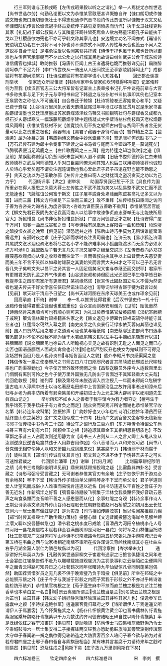 <!-- { "loadSidebar": true } -->
　　行三军则谁与正赖戎昭【左传戎昭果毅以听之之谓礼】举一人焉拔尤亦惟世选【尚书世选尔劳】何勤私谢更以文为恭惟某官敭厯甚详慨慷自许【慷口朗切或作慷説文慨也慨口溉切慷慨壮士不得志也通作忾晋书段灼传此贾谊所以慷慨于汉文又私怀慷慨陆机传言论慷慨冠乎终古夏统传子路见夏南愤恚而忼忾】执干戈卫社稷克称其家【礼记战于郎公叔禺人与其隣童汪踦往皆死焉鲁人欲勿殇童汪踦孔子曰能执干戈以卫社稷虽欲勿殇也不亦可乎韩文称其家儿也】安边境立功名不闻亦式【鼂错传安边境立功名在于良将不可不择也诗不谏亦式不闻亦入传性与天合也笺云不闻人之道説亦自合于法】是堪勇往爰以名闻某获共扞城【诗传干捍也笺干也城也皆所以御难也左传百官承事朝而不夕此公矦之以扞城其民也故诗曰纠纠武夫公矦干城东坡诗谁信儒官也捍城】敢防推毂【冯唐传臣闻上古王者遣将也跪而推毂详见前】霸陵醉尉呵李广不足为怀【李广传尝夜从一骑出从人田间饮还至亭霸陵尉醉呵止广】成都猛将有花卿尚须努力【杜诗成都猛将有花卿学语小儿知姓名】
　　回史郡佥谢提刑举状
　　使家选众所举惟贤【韩诗州家申名使家抑坎轲秖得移荆蛮】记室脩辞何为至我【续汉百官志三公大将军皆有记室主上表章报书记孔平仲谈苑前辈与大官书多称执事与足下刘子元与宰相书曰足下韩退之与张仆射书曰执事即其例也记室本王矦賔佐之称他人不可通用】自合巻还于鲸锦【杜诗锦鲸巻还客始觉心和平】又疑已费于麝煤【山谷诗万里风帆水着天麝煤鼠尾过年年沧江尽夜虹贯月定是米家书畵船麝煤谓墨也又廷珪赝墨出苏家麝煤漆泽纹乌鞾又书回银钩壮句与麝煤香又成都九经石岁乆麝煤寒又一幅溪藤照麝烟李建中题杨凝式大字壁诗枯杉倒枝霜天老松烟麝煤风雨寒】伏惟某官掞材不赀【盖寛饶传用不赀之躯师古曰訾与赀同不赀者言无赀量可以比之贵重之极也】藏器有用【易君子藏器于身待时而动】暂作糟丘之主【监酒务】屈为冰幕之賔【韦应物诗文苑台中妙氷壶幕下清】奋迅骥程何虑缺书马之一【万石君传石建为郎中令奏事下建读之曰书马者与尾而五今廼四不足一获谴死矣】飞腾鹗表便当足鸣鹿之三【左传歌鹿鸣之三三拜】是为特逹之知岂俟吹之送【俱见前】某误勤称谢但切负慙同寮未尝闻知人遐不谓矣【旧唐书娄师德传狄仁杰未辅政师德荐之武后问师德知人乎对曰臣尝同僚未闻其知人也后曰朕用卿师德荐也诚知人矣诗心乎爱矣遐不谓矣注遐逺谓勤也我心爱此君子君子虽逺在野岂能不勤思之乎】贪天之功以为己渠敢尔邪【左传介之推曰窃人之财犹谓之盗况贪天之功以为己力乎】
　　代回杨评事【洪之】谢举状
　　助国荐贤我已慙于不武【呉良传为国所重必在得人报恩之义莫大荐士左传胜之不武不胜为笑又以乱易整不武又仁而不武无能逹也】飞牋陈谊公何富于斯文【庄子屠羊説身处卑贱而陈谊甚髙礼记多文以为富】进而三薰【韩文方将坐足下三浴而三薰之】敢不重拜【左传穆叔曰臣闻之访问于善为咨咨亲为询咨礼为度咨事为咨难为谋臣获五善敢不重拜】恭惟某官居官能大【柳文先君石表阴先友记袁高河南人以给事中敢谏争贞直忠謇举无与比能使所居官大】折狱惟良【尚书非佞折狱惟良折狱】广厦万间徒啓乏才之叹【杜诗安得广厦千万间】阳春一曲反成寡和之音【岑参诗独有凤凰池上客阳春一曲和皆难】顷珠璧之暗投恨衣裘之晚索【俱见前】深恐远井之待【陈后山诗巧手莫为无麫饼谁能畱渴需远井】有孤时夜之求【庄子见卵而求时夜注责司晨也】汔济云初【易小狐汔济濡其尾説文汔水涸也疏汔者将尽之名小才不能济难事同小狐虽能渡水而无余力必须水汔方可渉川】践盟敢后子若无言几失子况又崔李之继至交説耶【左传晋叔向适郑郑鬷蔑恶欲观叔向从使之收器者而往堂下一言而善叔向执其手以上曰昔贾大夫恶娶妻而美三年不言不笑御以如皋射雉获之其妻始笑而言贾大夫曰才之不可以己子若无言吾几失子矣韩文夫以昌平之贤其言一人固足信矣况又崔与李继至而交説耶】君家所有更赠君无防孔孟之养气传道者【山谷送张叔和诗但回此光还照已平生倦学皆日新我提养生之四印君家所有更赠君】某初缘然诺【张耳传此固赵国立名义不侵为然诺者也灌夫传夫不好文学喜任侠已然诺注已必也】洊辱词华得古磬于犍为君言过矣【见前】献天球于清庙予日望之【尚书天球河图在东序天球美玉也或作璆余见前】
　　回高承直【不倚】谢举
　　奉一札以推贤徒得君重【后汉书循吏传一札十行汲黯传吾徒得君重注徒但也重威重也】合众言而剡奏安用谢为【见前】贻笺惠然【诗惠然肯来惠顺肯可也有顺心则可来】为礼过矣恭惟某官蜚英戚畹【汉纪寄肺腑于戚畹】策隽儒林翠竹碧梧籍甚名家之秀【韩文退见少傅翠竹碧梧鸾鹄停峙能守其业者也】红莲绿水蔼然入幕之賔【南史庾杲之传庾景行泛绿水依芙蓉何其丽也详见前】国人曰贤然后用之君子之道焉可诬也某与箝纸尾【南史蔡廓迁吏部尚书曰选事若悉部见付不论不然我不能为徐干木署纸尾韩文钳以左手右手摘纸尾鴈鹜行以进】甚腼面顔【説文腼面见也徐曰凡人所瞻视心实见之故有识别无耻之人面见之而已心实否也国语虽腼然人面哉实禽兽也诗注姡也姡戸刮反丑也使女为鬼蜮则不可得见汝姡然有面目乃是人也孙炎曰与姡皆面见人之貌】遣介奉咫尺书良感渠渠之意【韩信传发一乘之使奉咫尺之书师古曰八寸曰咫咫尺者言其简牍或长咫或长尺喻轻率也广韵渠渠勤也】今子使万里外敢怀惘惘之怜【昌黎送殷员外序今人适数百里出门惘惘有离别可怜之色今子使万里外国独无几防出于言面岂不眞知轻重大丈夫哉】代回危敎授【稹】谢列荐【稹及第经年未脱选调入京注授几一年而未得阙○危稹字逢古临川人淳熈中进士以诗名著厯屯田郎中上言国家治乱之故忤用事者出知漳州后归与乡老为眞率防所着有巽斋集弟和开禧初进士为上元主簿大辟祠宇以祀明道先生眞西山记之】
　　举尔所知不如乡人之善者于我乎馆今为有力者夺之【檀弓生于我乎馆死于我乎殡庄子有力者负之而走】随众笑而笑焉非所谢而谢也恭惟某官早收名第【韩诗连年收科第】独振妙声【广韵妙好也又小年也杜诗明公独妙年潘岳西征赋终童山东之英妙】坐广文之氊似成二十四考【杜诗广文到官舍又坐客寒无氊新唐书郭子仪传校中书令考二十四】待公车之诏行及三百六旬【东方朔传令待诏公车尚书朞三百有六旬有六日】所頼金玉之相【诗追琢其章金玉其相相思将切质也】不改箪瓢之乐昔三人占而汝则逆用静为宜【尚书三人占则从二人之言又卿士从龟从筮从汝则逆庶民逆吉龟筮共违于人用静吉用作凶】今八音谐而人以和来仪可必【尚书八音克谐无相夺伦神人以和又箫韶九成凤凰来仪】某甚腐于力【韩诗弱于材而腐于力】徒味其言【郑当时传诚有味其言也】荀文若之不进不休于予愧甚吾夫子之可乆可速惟君裁之
　　代回崇仁潘宰【方】谢举【代何月湖】
　　比剡需章聊纪陟明之绩【尚书三考黜陟幽明详见前】鼎来巽牍顾捐投暗之疑【比需鼎巽四卦名】受言藏之【诗彤弓弨兮受言藏之】无可谢者恭惟某官刃有余地【庄子恢恢乎其于游刃必有余地矣】琴不下堂【韩诗外传子贱治单父弹鸣琴身不下堂而单父治】君子学道则爱人计望风而成俗小人难事而易悦肯违道以近名【尚书防违道以干百姓之誉庄子为善无近名】作新鸮泮之好音【鸮音枭诗翮彼飞鸮集于泮林食我桑黮怀我好音疏云恶声之鸟食桑黮而变音喻不善之人感恩惠而从化】余事虹隄之竒观【韩诗余事作诗人王荆公诗余事文章海外传山谷诗石隄眠长虹朝野签载赵州石桥望之如初月出云长虹饮涧六一居士集有偃虹隄记】是为实茂【司马相如传腾茂实】当以名闻某推毂力绵【郑当时传其推毂士严助传绵力薄材】投簪心棘【文选昔闻投簪逸海岸今见解兰缚尘缨又聊以投吾簪棘急也】潘令君之桃李度已成隂【晋潘岳为河阳令植桃李花人号曰河阳一县花庾信枯木赋若非金谷满园树即是河阳一县花】何将军之山林惟当托防【杜工部陪郑广文游何将军山林诗不识南塘路今知第五桥宋张礼茂中游南城记云今第五桥在韦曲之西与沈家桥相近南塘不审所在按许浑诗云背岭枕南塘其亦在杜曲左右乎月湖金谿人崇仁为隣邑故偕以为况】
　　代回涂察推【岑求举未允】
　　通家讲好托年契以为多【孔融传累世通家柳文于崔君有通家之旧摭言俱捷谓之同年进士会宴曲江崔彖告假不赴乃以雕幰载妓游观崔沆为主罚录事判之云紫陌红尘便隔同年之面青云得路可知异日之心杜荀鹤次同年张曙诗九华仙叟惊凡骨同到蓬莱岂偶然】助国荐贤惜岁员之无几裘不供于晚索璧乃负于暗投【俱见前】所幸在邦域之中必能察形骸之外【庄子今子与我游于形骸之内而子索我于形骸之外不亦过乎韩诗谁能检防形骸外】恭惟某官槐根之芷【荀子蓬生麻中不扶而直兰槐之根是为芷注兰槐香草也本草白芷一名白陶景云离骚所谓兰也兰槐当是兰别名故云兰槐之根是为芷也】兰茁其芽【韩文幼子姢好静秀瑶环瑜珥兰茁其芽称其家儿也】俊逸参军已露囊中之颖【李诗俊逸鲍参军】逍遥嘉客竟归幕府之罗【诗所谓伊人于焉逍遥又所谓伊人于焉嘉客】乃今怀黄拖紫之人【杨仆传怀银黄注黄金印也晋书儒林传纡青拖紫服冕乘轩魏略纡青拖紫以千万为数沈约齐司徒安陆昭王碑自兹以降怀青拖紫】半是泛绿依红之客宁须畵饼【俱见前】更助噪旗【防恂传士马四集幡旗蔽野恂乃令士卒乘城鼔噪六一居士集安得二子接挥锋两交铓我亦愿助勇鼓旗噪其旁管辂别传琅琊太守单子春闻辂一黉之儁欲得见辂辂造之大防賔客百余人辂问子春今欲与辂为对者若府君四座之士邪子春曰吾自与卿旗鼔相当】某有味其言甚腐于力请待来年之麨时则易然【俱见前】恐及往戍之风斯下矣【庄子故九万里则风斯在下矣】


　　四六标准巻三
　　钦定四库全书
　　四六标准巻四　　　　　宋　李刘　撰
